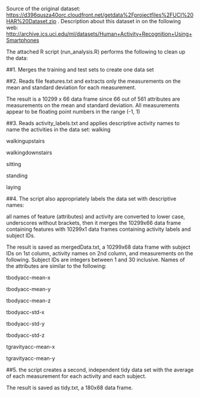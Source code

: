 Source of the original dataset: https://d396qusza40orc.cloudfront.net/getdata%2Fprojectfiles%2FUCI%20HAR%20Dataset.zip . Description about this dataset in on the following web: http://archive.ics.uci.edu/ml/datasets/Human+Activity+Recognition+Using+Smartphones

The attached R script (run_analysis.R) performs the following to clean up the data:

##1. Merges the training and test sets to create one data set

##2. Reads file features.txt and extracts only the measurements on the mean and standard deviation for each measurement.

The result is a 10299 x 66 data frame since 66 out of 561 attributes are measurements on the mean and standard deviation. All measurements appear to be floating point numbers in the range (-1, 1)

##3. Reads activity_labels.txt and applies descriptive activity names to name the activities in the data set:
  walking

  walkingupstairs

  walkingdownstairs

  sitting

  standing

  laying

##4. The script also appropriately labels the data set with descriptive names: 

all names of feature (attributes) and activity are converted to lower case, underscores without brackets, then it merges the 10299x66 data frame containing features with 10299x1 data frames containing activity labels and subject IDs.

The result is saved as mergedData.txt, a 10299x68 data frame with subject IDs on 1st column, activity names on 2nd column, and measurements on the following. Subject IDs are integers between 1 and 30 inclusive. Names of the attributes are similar to the following:

  tbodyacc-mean-x

  tbodyacc-mean-y

  tbodyacc-mean-z

  tbodyacc-std-x

  tbodyacc-std-y

  tbodyacc-std-z

  tgravityacc-mean-x

  tgravityacc-mean-y

##5. the script creates a second, independent tidy data set with the average of each measurement for each activity and each subject.

The result is saved as tidy.txt, a 180x68 data frame.
